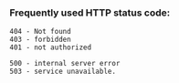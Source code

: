 ### Frequently used HTTP status code:

```
404 - Not found
403 - forbidden
401 - not authorized

500 - internal server error
503 - service unavailable.

```
